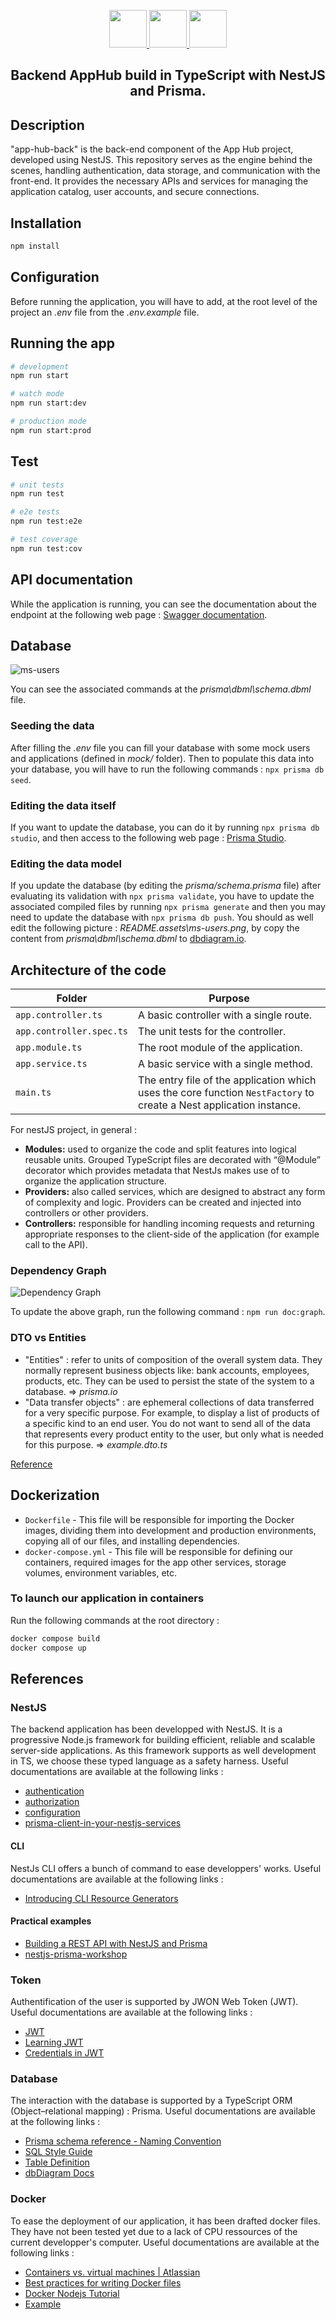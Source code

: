 <p align="center">
  <a alt="TypeScript Logo" href="https://www.typescriptlang.org/" target="blank">
    <img src="https://static.npmjs.com/255a118f56f5346b97e56325a1217a16.svg" width="60"/>
  </a>
  <a alt="Nest Logo"  href="http://nestjs.com/" target="blank">
    <img src="https://nestjs.com/img/logo-small.svg" width="60"/>
  </a>
  <a alt="Prisma Logo" href="https://www.prisma.io/" target="blank">
    <img src="https://prismalens.vercel.app/header/logo-dark.svg" width="60"/>
  </a>
</p>

<h2 align="center">
  Backend AppHub build in TypeScript with NestJS and Prisma. 
</h2>

## Description

"app-hub-back" is the back-end component of the App Hub project, developed using NestJS. This repository serves as the engine behind the scenes, handling authentication, data storage, and communication with the front-end. It provides the necessary APIs and services for managing the application catalog, user accounts, and secure connections.

## Installation

```bash
npm install
```

## Configuration

Before running the application, you will have to add, at the root level of the project an _.env_ file from the _.env.example_ file.

## Running the app

```bash
# development
npm run start

# watch mode
npm run start:dev

# production mode
npm run start:prod
```

## Test

```bash
# unit tests
npm run test

# e2e tests
npm run test:e2e

# test coverage
npm run test:cov
```

## API documentation

While the application is running, you can see the documentation about the endpoint at the following web page : [Swagger documentation](http://localhost:3000/api).

## Database

![ms-users](README.assets/ms-users.png)

You can see the associated commands at the _prisma\dbml\schema.dbml_ file.

### Seeding the data

After filling the _.env_ file you can fill your database with some mock users and applications (defined in _mock/_ folder). Then to populate this data into your database, you will have to run the following commands : `npx prisma db seed`.

### Editing the data itself

If you want to update the database, you can do it by running `npx prisma db studio`, and then access to the following web page : [Prisma Studio](http://localhost:5555/).

### Editing the data model

If you update the database (by editing the _prisma/schema.prisma_ file) after evaluating its validation with `npx prisma validate`, you have to update the associated compiled files by running `npx prisma generate` and then you may need to update the database with `npx prisma db push`.
You should as well edit the following picture : _README.assets\ms-users.png_, by copy the content from _prisma\dbml\schema.dbml_ to [dbdiagram.io](https://dbdiagram.io/d).

## Architecture of the code

| Folder                   | Purpose                                                                                                             |
| ------------------------ | ------------------------------------------------------------------------------------------------------------------- |
| `app.controller.ts`      | A basic controller with a single route.                                                                             |
| `app.controller.spec.ts` | The unit tests for the controller.                                                                                  |
| `app.module.ts`          | The root module of the application.                                                                                 |
| `app.service.ts`         | A basic service with a single method.                                                                               |
| `main.ts`                | The entry file of the application which uses the core function `NestFactory` to create a Nest application instance. |

For nestJS project, in general :

- **Modules:** used to organize the code and split features into logical reusable units. Grouped TypeScript files are decorated with “@Module” decorator which provides metadata that NestJs makes use of to organize the application structure.
- **Providers:** also called services, which are designed to abstract any form of complexity and logic. Providers can be created and injected into controllers or other providers.
- **Controllers:** responsible for handling incoming requests and returning appropriate responses to the client-side of the application (for example call to the API).

### Dependency Graph

![Dependency Graph](README.assets/deps-graph.png)

To update the above graph, run the following command : `npm run doc:graph`.

### DTO vs Entities

- "Entities" : refer to units of composition of the overall system data. They normally represent business objects like: bank accounts, employees, products, etc. They can be used to persist the state of the system to a database. => _prisma.io_
- "Data transfer objects" : are ephemeral collections of data transferred for a very specific purpose. For example, to display a list of products of a specific kind to an end user. You do not want to send all of the data that represents every product entity to the user, but only what is needed for this purpose. => _example.dto.ts_

[Reference](https://stackoverflow.com/a/65415693)

## Dockerization

- `Dockerfile` - This file will be responsible for importing the Docker images, dividing them into development and production environments, copying all of our files, and installing dependencies.
- `docker-compose.yml` - This file will be responsible for defining our containers, required images for the app other services, storage volumes, environment variables, etc.

### To launch our application in containers

Run the following commands at the root directory :

```bash
docker compose build
docker compose up
```

## References

### NestJS

The backend application has been developped with NestJS. It is a progressive Node.js framework for building efficient, reliable and scalable server-side applications. As this framework supports as well development in TS, we choose these typed language as a safety harness.
Useful documentations are available at the following links :

- [authentication](https://docs.nestjs.com/security/authentication)
- [authorization](https://docs.nestjs.com/security/authorization)
- [configuration](https://docs.nestjs.com/techniques/configuration)
- [prisma-client-in-your-nestjs-services](https://docs.nestjs.com/recipes/prisma#use-prisma-client-in-your-nestjs-services)

#### CLI

NestJs CLI offers a bunch of command to ease developpers' works.
Useful documentations are available at the following links :

- [Introducing CLI Resource Generators](https://trilon.io/blog/introducing-cli-generators-crud-api-in-1-minute#Introduction-to-CLI-Generators)

#### Practical examples

- [Building a REST API with NestJS and Prisma](https://www.notion.so/marcjulian/Building-a-REST-API-with-NestJS-and-Prisma-8296846a0fc54ac0b445ae9364805669)
- [nestjs-prisma-workshop](https://github.com/marcjulian/nestjs-prisma-workshop)

### Token

Authentification of the user is supported by JWON Web Token (JWT).
Useful documentations are available at the following links :

- [JWT ](https://jwt.io/)
- [Learning JWT](https://github.com/dwyl/learn-json-web-tokens)
- [Credentials in JWT](https://stackoverflow.com/questions/42652695/is-it-ok-to-store-user-credentials-in-the-jwt/42652851#42652851)

### Database

The interaction with the database is supported by a TypeScript ORM (Object–relational mapping) : Prisma.
Useful documentations are available at the following links :

- [Prisma schema reference - Naming Convention](https://www.prisma.io/docs/reference/api-reference/prisma-schema-reference#naming-conventions)
- [SQL Style Guide](https://www.sqlstyle.guide)
- [Table Definition](https://www.dbml.org/docs/#table-definition)
- [dbDiagram Docs](https://dbdiagram.io/docs/)

### Docker

To ease the deployment of our application, it has been drafted docker files. They have not been tested yet due to a lack of CPU ressources of the current developper's computer.
Useful documentations are available at the following links :

- [Containers vs. virtual machines | Atlassian](https://www.atlassian.com/en/continuous-delivery/microservices/containers)
- [Best practices for writing Docker files](https://docs.docker.com/develop/develop-images/dockerfile_best-practices/)
- [Docker Nodejs Tutorial](https://docs.docker.com/language/nodejs/)
- [Example](https://github.com/notiz-dev/nestjs-prisma/blob/main/schematics/nestjs-prisma/templates/docker/common/Dockerfile)
